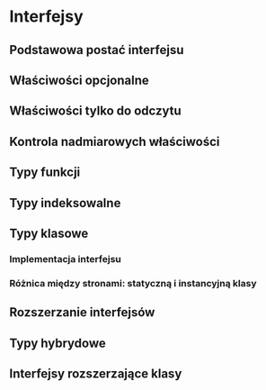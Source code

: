 # Interfejsy



## Podstawowa postać interfejsu

## Właściwości opcjonalne

## Właściwości tylko do odczytu

## Kontrola nadmiarowych właściwości

## Typy funkcji

## Typy indeksowalne

## Typy klasowe

### Implementacja interfejsu

### Różnica między stronami: statyczną i instancyjną klasy

## Rozszerzanie interfejsów

## Typy hybrydowe

## Interfejsy rozszerzające klasy


